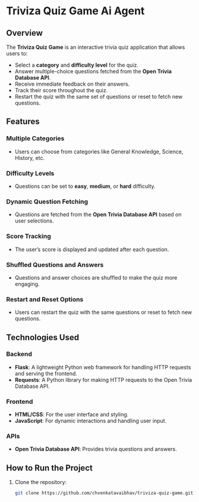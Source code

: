 # Triviza Quiz Game Ai Agent

## Overview
The **Triviza Quiz Game** is an interactive trivia quiz application that allows users to:
- Select a **category** and **difficulty level** for the quiz.
- Answer multiple-choice questions fetched from the **Open Trivia Database API**.
- Receive immediate feedback on their answers.
- Track their score throughout the quiz.
- Restart the quiz with the same set of questions or reset to fetch new questions.

## Features
### Multiple Categories
- Users can choose from categories like General Knowledge, Science, History, etc.

### Difficulty Levels
- Questions can be set to **easy**, **medium**, or **hard** difficulty.

### Dynamic Question Fetching
- Questions are fetched from the **Open Trivia Database API** based on user selections.

### Score Tracking
- The user’s score is displayed and updated after each question.

### Shuffled Questions and Answers
- Questions and answer choices are shuffled to make the quiz more engaging.

### Restart and Reset Options
- Users can restart the quiz with the same questions or reset to fetch new questions.

## Technologies Used
### Backend
- **Flask**: A lightweight Python web framework for handling HTTP requests and serving the frontend.
- **Requests**: A Python library for making HTTP requests to the Open Trivia Database API.

### Frontend
- **HTML/CSS**: For the user interface and styling.
- **JavaScript**: For dynamic interactions and handling user input.

### APIs
- **Open Trivia Database API**: Provides trivia questions and answers.

## How to Run the Project
1. Clone the repository:
   ```bash
   git clone https://github.com/chvenkatavaibhav/triviza-quiz-game.git
